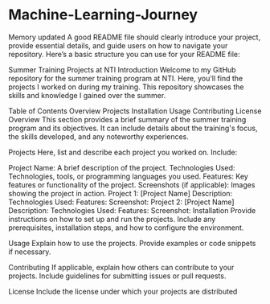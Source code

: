 # Machine-Learning-Journey

Memory updated
A good README file should clearly introduce your project, provide essential details, and guide users on how to navigate your repository. Here’s a basic structure you can use for your README file:

Summer Training Projects at NTI
Introduction
Welcome to my GitHub repository for the summer training program at NTI. Here, you'll find the projects I worked on during my training. This repository showcases the skills and knowledge I gained over the summer.

Table of Contents
Overview
Projects
Installation
Usage
Contributing
License
Overview
This section provides a brief summary of the summer training program and its objectives. It can include details about the training's focus, the skills developed, and any noteworthy experiences.

Projects
Here, list and describe each project you worked on. Include:

Project Name: A brief description of the project.
Technologies Used: Technologies, tools, or programming languages you used.
Features: Key features or functionality of the project.
Screenshots (if applicable): Images showing the project in action.
Project 1: [Project Name]
Description:
Technologies Used:
Features:
Screenshot:
Project 2: [Project Name]
Description:
Technologies Used:
Features:
Screenshot:
Installation
Provide instructions on how to set up and run the projects. Include any prerequisites, installation steps, and how to configure the environment.

Usage
Explain how to use the projects. Provide examples or code snippets if necessary.

Contributing
If applicable, explain how others can contribute to your projects. Include guidelines for submitting issues or pull requests.

License
Include the license under which your projects are distributed
